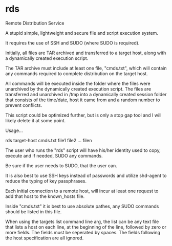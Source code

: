 # rds
Remote Distribution Service

A stupid simple, lightweight and secure file and script execution system.

It requires the use of SSH and SUDO (where SUDO is required).

Initially, all files are TAR archived and transferred to a target host, along with a dynamically created execution script.

The TAR archive must include at least one file, "cmds.txt", which will contain any commands required to complete distribution on the target host.

All commands will be executed inside the folder where the files were unarchived by the dynamically created execution script. The files are transferred and unarchived in /tmp into a dynamically created session folder that consists of the time/date, host it came from and a random number to prevent conflicts.

This script could be optimized further, but is only a stop gap tool and I will likely delete it at some point.

Usage...

rds target-host cmds.txt file1 file2 ... filen

The user who runs the "rds" script will have his/her identity used to copy, execute and if needed, SUDO any commands.

Be sure if the user needs to SUDO, that the user can.

It is also best to use SSH keys instead of passwords and utilize shd-agent to reduce the typing of key passphrases.

Each initial connection to a remote host, will incur at least one request to add that host to the known_hosts file.

Inside "cmds.txt" it is best to use absolute pathes, any SUDO commands should be listed in this file.

When using the targets list command line arg, the list can be any text file that lists a host on each line, at the beginning of the line, followed by zero or more fields. The fields must be seperated by spaces. The fields following the host specification are all ignored.
